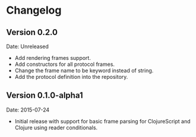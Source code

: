 # Changelog #

## Version 0.2.0 ##

Date: Unreleased

- Add rendering frames support.
- Add constructors for all protocol frames.
- Change the frame name to be keyword instead of string.
- Add the protocol definition into the repository.


## Version 0.1.0-alpha1 ##

Date: 2015-07-24

- Initial release with support for basic frame parsing
  for ClojureScript and Clojure using reader conditionals.
